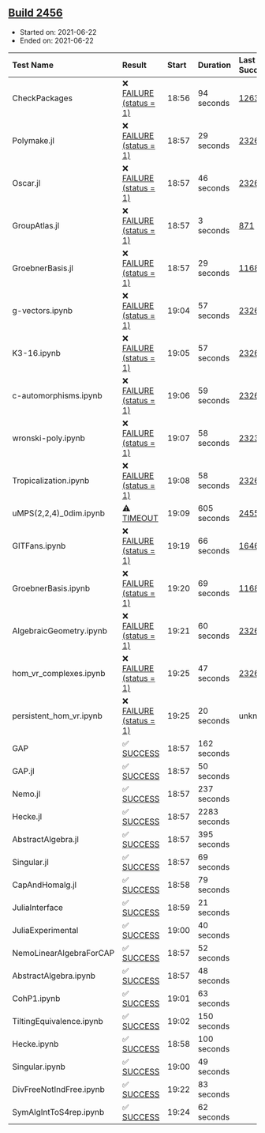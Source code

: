 ## [Build 2456](https://oscarci.mathematik.uni-kl.de/job/oscar-stable/2456/)

* Started on: 2021-06-22
* Ended on: 2021-06-22

| Test Name    | Result | Start | Duration | Last Success | First Failure |
|:-------------|:-------|:------|:---------|:-------------|:--------------|
| CheckPackages | ❌ [FAILURE (status = 1)](https://oscarci.mathematik.uni-kl.de/job/oscar-stable/2456/artifact/logs/build-2456/CheckPackages.log) | 18:56 | 94 seconds | [1263](https://oscarci.mathematik.uni-kl.de/job/oscar-stable/1263/) | [1264](https://oscarci.mathematik.uni-kl.de/job/oscar-stable/1264/) |
| Polymake.jl | ❌ [FAILURE (status = 1)](https://oscarci.mathematik.uni-kl.de/job/oscar-stable/2456/artifact/logs/build-2456/Polymake.jl.log) | 18:57 | 29 seconds | [2326](https://oscarci.mathematik.uni-kl.de/job/oscar-stable/2326/) | [2327](https://oscarci.mathematik.uni-kl.de/job/oscar-stable/2327/) |
| Oscar.jl | ❌ [FAILURE (status = 1)](https://oscarci.mathematik.uni-kl.de/job/oscar-stable/2456/artifact/logs/build-2456/Oscar.jl.log) | 18:57 | 46 seconds | [2326](https://oscarci.mathematik.uni-kl.de/job/oscar-stable/2326/) | [2327](https://oscarci.mathematik.uni-kl.de/job/oscar-stable/2327/) |
| GroupAtlas.jl | ❌ [FAILURE (status = 1)](https://oscarci.mathematik.uni-kl.de/job/oscar-stable/2456/artifact/logs/build-2456/GroupAtlas.jl.log) | 18:57 | 3 seconds | [871](https://oscarci.mathematik.uni-kl.de/job/oscar-stable/871/) | [872](https://oscarci.mathematik.uni-kl.de/job/oscar-stable/872/) |
| GroebnerBasis.jl | ❌ [FAILURE (status = 1)](https://oscarci.mathematik.uni-kl.de/job/oscar-stable/2456/artifact/logs/build-2456/GroebnerBasis.jl.log) | 18:57 | 29 seconds | [1168](https://oscarci.mathematik.uni-kl.de/job/oscar-stable/1168/) | [1169](https://oscarci.mathematik.uni-kl.de/job/oscar-stable/1169/) |
| g-vectors.ipynb | ❌ [FAILURE (status = 1)](https://oscarci.mathematik.uni-kl.de/job/oscar-stable/2456/artifact/logs/build-2456/g-vectors.ipynb.log) | 19:04 | 57 seconds | [2326](https://oscarci.mathematik.uni-kl.de/job/oscar-stable/2326/) | [2327](https://oscarci.mathematik.uni-kl.de/job/oscar-stable/2327/) |
| K3-16.ipynb | ❌ [FAILURE (status = 1)](https://oscarci.mathematik.uni-kl.de/job/oscar-stable/2456/artifact/logs/build-2456/K3-16.ipynb.log) | 19:05 | 57 seconds | [2326](https://oscarci.mathematik.uni-kl.de/job/oscar-stable/2326/) | [2327](https://oscarci.mathematik.uni-kl.de/job/oscar-stable/2327/) |
| c-automorphisms.ipynb | ❌ [FAILURE (status = 1)](https://oscarci.mathematik.uni-kl.de/job/oscar-stable/2456/artifact/logs/build-2456/c-automorphisms.ipynb.log) | 19:06 | 59 seconds | [2326](https://oscarci.mathematik.uni-kl.de/job/oscar-stable/2326/) | [2327](https://oscarci.mathematik.uni-kl.de/job/oscar-stable/2327/) |
| wronski-poly.ipynb | ❌ [FAILURE (status = 1)](https://oscarci.mathematik.uni-kl.de/job/oscar-stable/2456/artifact/logs/build-2456/wronski-poly.ipynb.log) | 19:07 | 58 seconds | [2323](https://oscarci.mathematik.uni-kl.de/job/oscar-stable/2323/) | [2324](https://oscarci.mathematik.uni-kl.de/job/oscar-stable/2324/) |
| Tropicalization.ipynb | ❌ [FAILURE (status = 1)](https://oscarci.mathematik.uni-kl.de/job/oscar-stable/2456/artifact/logs/build-2456/Tropicalization.ipynb.log) | 19:08 | 58 seconds | [2326](https://oscarci.mathematik.uni-kl.de/job/oscar-stable/2326/) | [2327](https://oscarci.mathematik.uni-kl.de/job/oscar-stable/2327/) |
| uMPS(2,2,4)_0dim.ipynb | ⚠ [TIMEOUT](https://oscarci.mathematik.uni-kl.de/job/oscar-stable/2456/artifact/logs/build-2456/uMPS-2-2-4-_0dim.ipynb.log) | 19:09 | 605 seconds | [2455](https://oscarci.mathematik.uni-kl.de/job/oscar-stable/2455/) | [2456](https://oscarci.mathematik.uni-kl.de/job/oscar-stable/2456/) |
| GITFans.ipynb | ❌ [FAILURE (status = 1)](https://oscarci.mathematik.uni-kl.de/job/oscar-stable/2456/artifact/logs/build-2456/GITFans.ipynb.log) | 19:19 | 66 seconds | [1646](https://oscarci.mathematik.uni-kl.de/job/oscar-stable/1646/) | [1647](https://oscarci.mathematik.uni-kl.de/job/oscar-stable/1647/) |
| GroebnerBasis.ipynb | ❌ [FAILURE (status = 1)](https://oscarci.mathematik.uni-kl.de/job/oscar-stable/2456/artifact/logs/build-2456/GroebnerBasis.ipynb.log) | 19:20 | 69 seconds | [1168](https://oscarci.mathematik.uni-kl.de/job/oscar-stable/1168/) | [1169](https://oscarci.mathematik.uni-kl.de/job/oscar-stable/1169/) |
| AlgebraicGeometry.ipynb | ❌ [FAILURE (status = 1)](https://oscarci.mathematik.uni-kl.de/job/oscar-stable/2456/artifact/logs/build-2456/AlgebraicGeometry.ipynb.log) | 19:21 | 60 seconds | [2326](https://oscarci.mathematik.uni-kl.de/job/oscar-stable/2326/) | [2327](https://oscarci.mathematik.uni-kl.de/job/oscar-stable/2327/) |
| hom_vr_complexes.ipynb | ❌ [FAILURE (status = 1)](https://oscarci.mathematik.uni-kl.de/job/oscar-stable/2456/artifact/logs/build-2456/hom_vr_complexes.ipynb.log) | 19:25 | 47 seconds | [2326](https://oscarci.mathematik.uni-kl.de/job/oscar-stable/2326/) | [2327](https://oscarci.mathematik.uni-kl.de/job/oscar-stable/2327/) |
| persistent_hom_vr.ipynb | ❌ [FAILURE (status = 1)](https://oscarci.mathematik.uni-kl.de/job/oscar-stable/2456/artifact/logs/build-2456/persistent_hom_vr.ipynb.log) | 19:25 | 20 seconds | unknown | unknown |
| GAP | ✅ [SUCCESS](https://oscarci.mathematik.uni-kl.de/job/oscar-stable/2456/artifact/logs/build-2456/GAP.log) | 18:57 | 162 seconds |  |  |
| GAP.jl | ✅ [SUCCESS](https://oscarci.mathematik.uni-kl.de/job/oscar-stable/2456/artifact/logs/build-2456/GAP.jl.log) | 18:57 | 50 seconds |  |  |
| Nemo.jl | ✅ [SUCCESS](https://oscarci.mathematik.uni-kl.de/job/oscar-stable/2456/artifact/logs/build-2456/Nemo.jl.log) | 18:57 | 237 seconds |  |  |
| Hecke.jl | ✅ [SUCCESS](https://oscarci.mathematik.uni-kl.de/job/oscar-stable/2456/artifact/logs/build-2456/Hecke.jl.log) | 18:57 | 2283 seconds |  |  |
| AbstractAlgebra.jl | ✅ [SUCCESS](https://oscarci.mathematik.uni-kl.de/job/oscar-stable/2456/artifact/logs/build-2456/AbstractAlgebra.jl.log) | 18:57 | 395 seconds |  |  |
| Singular.jl | ✅ [SUCCESS](https://oscarci.mathematik.uni-kl.de/job/oscar-stable/2456/artifact/logs/build-2456/Singular.jl.log) | 18:57 | 69 seconds |  |  |
| CapAndHomalg.jl | ✅ [SUCCESS](https://oscarci.mathematik.uni-kl.de/job/oscar-stable/2456/artifact/logs/build-2456/CapAndHomalg.jl.log) | 18:58 | 79 seconds |  |  |
| JuliaInterface | ✅ [SUCCESS](https://oscarci.mathematik.uni-kl.de/job/oscar-stable/2456/artifact/logs/build-2456/JuliaInterface.log) | 18:59 | 21 seconds |  |  |
| JuliaExperimental | ✅ [SUCCESS](https://oscarci.mathematik.uni-kl.de/job/oscar-stable/2456/artifact/logs/build-2456/JuliaExperimental.log) | 19:00 | 40 seconds |  |  |
| NemoLinearAlgebraForCAP | ✅ [SUCCESS](https://oscarci.mathematik.uni-kl.de/job/oscar-stable/2456/artifact/logs/build-2456/NemoLinearAlgebraForCAP.log) | 18:57 | 52 seconds |  |  |
| AbstractAlgebra.ipynb | ✅ [SUCCESS](https://oscarci.mathematik.uni-kl.de/job/oscar-stable/2456/artifact/logs/build-2456/AbstractAlgebra.ipynb.log) | 18:57 | 48 seconds |  |  |
| CohP1.ipynb | ✅ [SUCCESS](https://oscarci.mathematik.uni-kl.de/job/oscar-stable/2456/artifact/logs/build-2456/CohP1.ipynb.log) | 19:01 | 63 seconds |  |  |
| TiltingEquivalence.ipynb | ✅ [SUCCESS](https://oscarci.mathematik.uni-kl.de/job/oscar-stable/2456/artifact/logs/build-2456/TiltingEquivalence.ipynb.log) | 19:02 | 150 seconds |  |  |
| Hecke.ipynb | ✅ [SUCCESS](https://oscarci.mathematik.uni-kl.de/job/oscar-stable/2456/artifact/logs/build-2456/Hecke.ipynb.log) | 18:58 | 100 seconds |  |  |
| Singular.ipynb | ✅ [SUCCESS](https://oscarci.mathematik.uni-kl.de/job/oscar-stable/2456/artifact/logs/build-2456/Singular.ipynb.log) | 19:00 | 49 seconds |  |  |
| DivFreeNotIndFree.ipynb | ✅ [SUCCESS](https://oscarci.mathematik.uni-kl.de/job/oscar-stable/2456/artifact/logs/build-2456/DivFreeNotIndFree.ipynb.log) | 19:22 | 83 seconds |  |  |
| SymAlgIntToS4rep.ipynb | ✅ [SUCCESS](https://oscarci.mathematik.uni-kl.de/job/oscar-stable/2456/artifact/logs/build-2456/SymAlgIntToS4rep.ipynb.log) | 19:24 | 62 seconds |  |  |
